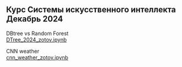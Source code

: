 ## Курс Системы искусственного интеллекта Декабрь 2024

DBtree vs Random Forest  
[DTree_2024_zotov.ipynb](./DTree_2024_zotov.ipynb)

CNN weather  
[cnn_weather_zotov.ipynb](./cnn_weather_zotov.ipynb)